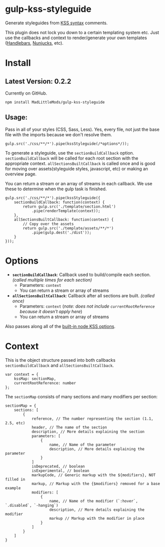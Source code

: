 # gulp-kss-styleguide

Generate styleguides from [KSS syntax](https://github.com/kneath/kss) comments.

This plugin does not lock you down to a certain templating system etc. Just use the callbacks and context to render/generate your own templates ([Handlebars](http://handlebarsjs.com/), [Nunjucks](https://mozilla.github.io/nunjucks/), etc).

# Install

## Latest Version: 0.2.2

Currently on GitHub.
```
npm install MadLittleMods/gulp-kss-styleguide
```


## Usage:

Pass in all of your styles (CSS, Sass, Less). Yes, every file, not just the base file with the imports because we don't resolve them.
```
gulp.src('./css/**/*').pipe(kssStyleguide(/*options*/));
```

To generate a styleguide, use the `sectionBuildCallback` option. 
`sectionBuildCallback` will be called for each root section with the appropriate context. `allSectionsBuiltCallback` is called once and is good for moving over assets(styleguide styles, javascript, etc) or making an overview page.

You can return a stream or an array of streams in each callback. We use these to determine when the gulp task is finished.
```
gulp.src('./css/**/*').pipe(kssStyleguide({
	sectionBuildCallback: function(context) {
		return gulp.src('./template/section.html')
			.pipe(renderTemplate(context));
	},
	allSectionsBuiltCallback: function(context) {
		// Copy over the assets
		return gulp.src('./template/assets/**/*')
			.pipe(gulp.dest('./dist'));
	}
}));
```


# Options

 - **`sectionBuildCallback`**: Callback used to build/compile each section. *(called multiple times for each section)*
 	 - Parameters: `context`
 	 - You can return a stream or array of streams
 - **`allSectionsBuiltCallback`**: Callback after all sections are built. *(called once)*
 	 - Parameters: `context` (*note: does not include `currentRootReference` because it doesn't apply here*)
 	 - You can return a stream or array of streams

Also passes along all of the [built-in node KSS options](https://github.com/kss-node/kss-node/wiki/Module-API#options).

# Context

This is the object structure passed into both callbacks `sectionBuildCallback` and `allSectionsBuiltCallback`.

```
var context = {
	kssMap: sectionMap,
	currentRootReference: number
};
```

The `sectionMap` consists of many sections and many modifiers per section:
```
sectionMap = {
	sections: [
		{
			reference, // The number representing the section (1.1, 2.5, etc)
			header, // The name of the section
			description, // More details explaining the section
			parameters: [
				{
					name, // Name of the parameter
					description, // More details explaining the parameter
				}
			]
			isDeprecated, // boolean
			isExperimental, // boolean
			markupCode, // Generic markup with the ${modifiers}, NOT filled in
			markup, // Markup with the {$modifiers} removed for a base example
			modifiers: [
				{
					name, // Name of the modifier (`:hover`, `.disabled`, `-hanging`)
					description, // More details explaining the modifier
					markup // Markup with the modifier in place
				}
			]
		}
	]
}
```